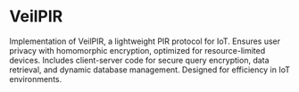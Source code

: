 # VeilPIR
Implementation of VeilPIR, a lightweight PIR protocol for IoT. Ensures user privacy with homomorphic encryption, optimized for resource-limited devices. Includes client-server code for secure query encryption, data retrieval, and dynamic database management. Designed for efficiency in IoT environments.
